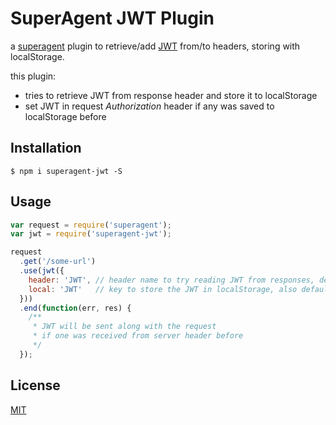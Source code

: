 # SuperAgent JWT Plugin

a [superagent](https://github.com/visionmedia/superagent) plugin to retrieve/add [JWT](https://jwt.io/) from/to headers, storing with localStorage.

this plugin:

- tries to retrieve JWT from response header and store it to localStorage
- set JWT in request *Authorization* header if any was saved to localStorage before

## Installation

```
$ npm i superagent-jwt -S
```

## Usage

```js
var request = require('superagent');
var jwt = require('superagent-jwt');

request
  .get('/some-url')
  .use(jwt({
    header: 'JWT', // header name to try reading JWT from responses, default to 'JWT'
    local: 'JWT'   // key to store the JWT in localStorage, also default to 'JWT'
  }))
  .end(function(err, res) {
    /**
     * JWT will be sent along with the request
     * if one was received from server header before
     */
  });

```

## License

[MIT](License)

